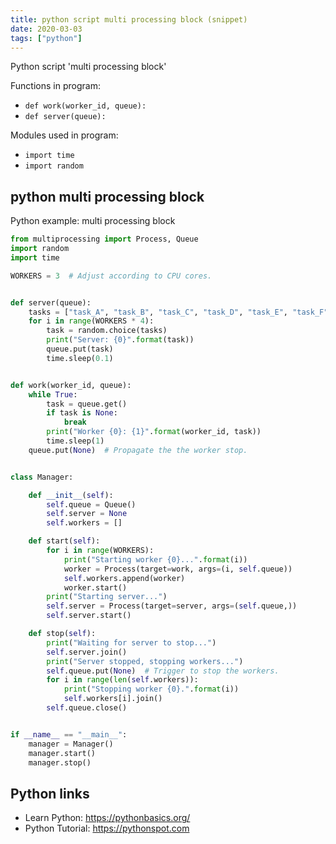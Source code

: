 ```yaml
---
title: python script multi processing block (snippet)
date: 2020-03-03
tags: ["python"]
---
```

Python script 'multi processing block'

Functions in program: 
* `def work(worker_id, queue):`
* `def server(queue):`

Modules used in program: 
* `import time`
* `import random`

## python multi processing block

Python example: multi processing block

```python
from multiprocessing import Process, Queue
import random
import time

WORKERS = 3  # Adjust according to CPU cores.


def server(queue):
    tasks = ["task_A", "task_B", "task_C", "task_D", "task_E", "task_F", "task_G", "task_H", "task_I", "task_J"]
    for i in range(WORKERS * 4):
        task = random.choice(tasks)
        print("Server: {0}".format(task))
        queue.put(task)
        time.sleep(0.1)


def work(worker_id, queue):
    while True:
        task = queue.get()
        if task is None:
            break
        print("Worker {0}: {1}".format(worker_id, task))
        time.sleep(1)
    queue.put(None)  # Propagate the the worker stop.


class Manager:

    def __init__(self):
        self.queue = Queue()
        self.server = None
        self.workers = []

    def start(self):
        for i in range(WORKERS):
            print("Starting worker {0}...".format(i))
            worker = Process(target=work, args=(i, self.queue))
            self.workers.append(worker)
            worker.start()
        print("Starting server...")
        self.server = Process(target=server, args=(self.queue,))
        self.server.start()

    def stop(self):
        print("Waiting for server to stop...")
        self.server.join()
        print("Server stopped, stopping workers...")
        self.queue.put(None)  # Trigger to stop the workers.
        for i in range(len(self.workers)):
            print("Stopping worker {0}.".format(i))
            self.workers[i].join()
        self.queue.close()


if __name__ == "__main__":
    manager = Manager()
    manager.start()
    manager.stop()


```

## Python links

- Learn Python: https://pythonbasics.org/
- Python Tutorial: https://pythonspot.com
